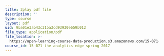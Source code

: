```yaml
---
title: 3play pdf file
description: ''
type: course
layout: pdf
uid: 9ba01e3ab43c31ba3cd93930e659b012
file_type: application/pdf
file_location: >-
  https://open-learning-course-data-production.s3.amazonaws.com/15-071-the-analytics-edge-spring-2017/9ba01e3ab43c31ba3cd93930e659b012_xPneVSOZERk.pdf
course_id: 15-071-the-analytics-edge-spring-2017
---
```

